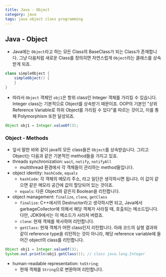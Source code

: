 ```yaml
---
title: Java - Object
category: java
tags: java object class programming
---
```


## Java - Object

- Java에는 `Object`라고 하는 모든 Class의 BaseClass가 되는 Class가 존재합니다. 그냥 다음처럼 새로운 Class를 정의히면 자연스럽게 `Object`라는 클래스를 상속받게 되죠.

```java
class simpleObject { 
    simpleObject() {
    }
}
```

- 따라서 `Object` 객체인 `obj1`은 항위 class인 Integer 객체를 가리킬 수 있습니다. Integer class는 기본적으로 Object를 상속받기 때문이죠. OOP의 기본인 "상위 Reference Variable로 하위 Object를 가리킬 수 있다"를 따르는 것이고, 이를 통해 Polymorphism 또한 달성되죠.

```java
Object obj1 = Integer.valueOf(3);
```

### Object - Methods 

- 앞서 말한 바와 같이 java의 모든 class들은 `Object`를 상속받습니다. 그리고 Object는 다음과 같은 기본적인 method들을 가지고 있죠.
- threads synchronization: `wait`, `notify`, `notifyAll`
  - multithread 환경에서 각 객체들이 관리하는 method들입니다. 
- object identity: `hashCode`, `equals`
  - `hashCode`: 각 객체의 메모리 주소, 라고 일단은 생각하시면 됩니다. 이 값이 같으면 같은 메모리 공간에 값이 할당되어 있는 것이죠.
  - `equals`: 다른 Object와 같은지 Boolean을 리턴합니다.
- object management: `finalize`, `clone`, `getClass`
  - `finalize`: C++에서의 Destructor라고 생각하시면 되고, Java에서 garbageCollector에 의해서 해당 객체가 사라질 때, 호출되는 메소드입니다. 다만, JDK9에서는 이 메소드가 사라져 버렸죠.
  - `clone`: 현재 객체를 복사하여 리턴합니다.
  - `getClass`: 현재 객체가 어떤 class인지 리턴합니다. 아래 코드의 실행 결과와 같이 reference type을 리턴하는 것이 아니라, 해당 reference variable에 들어간 object의 class를 리턴합니다.

```java
Object obj1 = Integer.valueOf(3);
System.out.println(obj1.getClass()); // class java.lang.Integer
```

- human-readable representation: `toString`;
  - 현재 객체를 `String`으로 변환하여 리턴합니다. 
